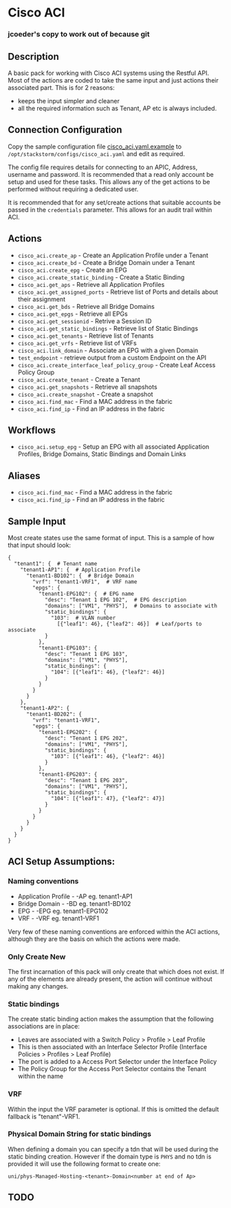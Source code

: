 # Cisco ACI

### jcoeder's copy to work out of because git

## Description

A basic pack for working with Cisco ACI systems using the Restful API. Most of the actions are
coded to take the same input and just actions their associated part. This is for 2 reasons:

* keeps the input simpler and cleaner
* all the required information such as Tenant, AP etc is always included.

## Connection Configuration

Copy the sample configuration file [cisco_aci.yaml.example](./cisco_aci.yaml.example) to
`/opt/stackstorm/configs/cisco_aci.yaml` and edit as required.

The config file requires details for connecting to an APIC, Address, username and password.
It is recommended that a read only account be setup and used for these tasks. This allows any
of the get actions to be performed without requiring a dedicated user.

It is recommended that for any set/create actions that suitable accounts be passed in
the `credentials` parameter. This allows for an audit trail within ACI.


## Actions

* `cisco_aci.create_ap` - Create an Application Profile under a Tenant
* `cisco_aci.create_bd` -  Create a Bridge Domain under a Tenant
* `cisco_aci.create_epg` - Create an EPG
* `cisco_aci.create_static_binding` -  Create a Static Binding
* `cisco_aci.get_aps` -  Retrieve all Application Profiles
* `cisco_aci.get_assigned_ports` -  Retrieve list of Ports and details about their assignment
* `cisco_aci.get_bds` -  Retrieve all Bridge Domains
* `cisco_aci.get_epgs` - Retrieve all EPGs
* `cisco_aci.get_sessionid` -  Retrive a Session ID
* `cisco_aci.get_static_bindings` -  Retrieve list of Static Bindings
* `cisco_aci.get_tenants` - Retrieve list of Tenants
* `cisco_aci.get_vrfs` -  Retrieve list of VRFs
* `cisco_aci.link_domain` - Associate an EPG with a given Domain
* `test_endpoint` - retrieve output from a custom Endpoint on the API
* `cisco_aci.create_interface_leaf_policy_group` - Create Leaf Access Policy Group 
* `cisco_aci.create_tenant` - Create a Tenant
* `cisco_aci.get_snapshots` - Retrieve all snapshots
* `cisco_aci.create_snapshot` - Create a snapshot
* `cisco_aci.find_mac` - Find a MAC address in the fabric
* `cisco_aci.find_ip` - Find an IP address in the fabric

## Workflows

* `cisco_aci.setup_epg` - Setup an EPG with all associated Application Profiles, Bridge Domains,
  Static Bindings and Domain Links

## Aliases

* `cisco_aci.find_mac` - Find a MAC address in the fabric
* `cisco_aci.find_ip` - Find an IP address in the fabric

## Sample Input

Most create states use the same format of input. This is a sample of how that input should look:

```jsonc
{
  "tenant1": {  # Tenant name
    "tenant1-AP1": {  # Application Profile
      "tenant1-BD102": {  # Bridge Domain
        "vrf": "tenant1-VRF1",  # VRF name
        "epgs": {
          "tenant1-EPG102": {  # EPG name
            "desc": "Tenant 1 EPG 102",  # EPG description
            "domains": ["VM1", "PHYS"],  # Domains to associate with
            "static_bindings": {
              "103":  # VLAN number
                [{"leaf1": 46}, {"leaf2": 46}]  # Leaf/ports to associate
            }
          },
          "tenant1-EPG103": {
            "desc": "Tenant 1 EPG 103",
            "domains": ["VM1", "PHYS"],
            "static_bindings": {
              "104": [{"leaf1": 46}, {"leaf2": 46}]
            }
          }
        }
      }
    },
    "tenant1-AP2": {
      "tenant1-BD202": {
        "vrf": "tenant1-VRF1",
        "epgs": {
          "tenant1-EPG202": {
            "desc": "Tenant 1 EPG 202",
            "domains": ["VM1", "PHYS"],
            "static_bindings": {
              "103": [{"leaf1": 46}, {"leaf2": 46}]
            }
          },
          "tenant1-EPG203": {
            "desc": "Tenant 1 EPG 203",
            "domains": ["VM1", "PHYS"],
            "static_bindings": {
              "104": [{"leaf1": 47}, {"leaf2": 47}]
            }
          }
        }
      }
    }
  }
}
```

## ACI Setup Assumptions:

### Naming conventions

* Application Profile - <Tenant>-AP<unique number> eg. tenant1-AP1
* Bridge Domain - <Tenant>-BD<app number><unique number> eg. tenant1-BD102
* EPG - <Tenant>-EPG<app number><unique number> eg. tenant1-EPG102
* VRF - <Tenant>-VRF<unique number> eg. tenant1-VRF1

Very few of these naming conventions are enforced within the ACI actions,
although they are the basis on which the actions were made.

### Only Create New

The first incarnation of this pack will only create that which does not exist.
If any of the elements are already present, the action will continue without making
any changes.

### Static bindings

The create static binding action makes the assumption that the following associations
are in place:

* Leaves are associated with a Switch Policy > Profile > Leaf Profile
* This is then associated with an Interface Selector Profile (Interface Policies > Profiles > Leaf Profile)
* The port is added to a Access Port Selector under the Interface Policy
* The Policy Group for the Access Port Selector contains the Tenant within the name

### VRF

Within the input the VRF parameter is optional. If this is omitted the default fallback is "tenant"-VRF1.

### Physical Domain String for static bindings

When defining a domain you can specify a tdn that will be used during the static binding creation.
However if the domain type is `PHYS` and no tdn is provided it will use the following format to
create one:

`uni/phys-Managed-Hosting-<tenant>-Domain<number at end of Ap>`


## TODO

